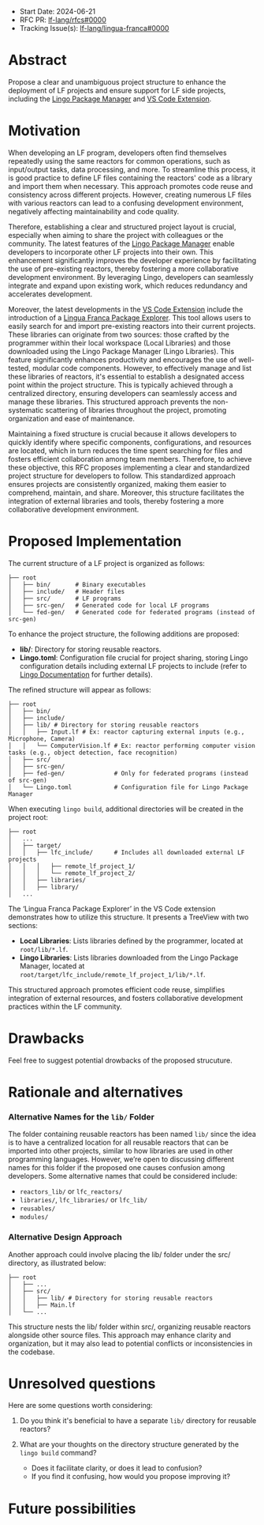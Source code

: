 - Start Date: 2024-06-21
- RFC PR: [lf-lang/rfcs#0000](https://github.com/lf-lang/rfcs/pull/0000)
- Tracking Issue(s): [lf-lang/lingua-franca#0000](https://github.com/lf-lang/lingua-franca/issues/0000)

# Abstract
[abstract]: #abstract

Propose a clear and unambiguous project structure to enhance the deployment of LF projects and ensure support for LF side projects, including the [Lingo Package Manager](https://github.com/lf-lang/lingo) and [VS Code Extension](https://github.com/lf-lang/vscode-lingua-franca).

# Motivation
[motivation]: #motivation

When developing an LF program, developers often find themselves repeatedly using the same reactors for common operations, such as input/output tasks, data processing, and more. To streamline this process, it is good practice to define LF files containing the reactors' code as a library and import them when necessary. This approach promotes code reuse and consistency across different projects. However, creating numerous LF files with various reactors can lead to a confusing development environment, negatively affecting maintainability and code quality. 

Therefore, establishing a clear and structured project layout is crucial, especially when aiming to share the project with colleagues or the community. The latest features of the [Lingo Package Manager](https://github.com/lf-lang/lingo) enable developers to incorporate other LF projects into their own. This enhancement significantly improves the developer experience by facilitating the use of pre-existing reactors, thereby fostering a more collaborative development environment. By leveraging Lingo, developers can seamlessly integrate and expand upon existing work, which reduces redundancy and accelerates development.

Moreover, the latest developments in the [VS Code Extension](https://github.com/lf-lang/vscode-lingua-franca) include the introduction of a [Lingua Franca Package Explorer](https://github.com/lf-lang/lingo/wiki/Lingua-Franca-%E2%80%90-VS-Code-Extension). This tool allows users to easily search for and import pre-existing reactors into their current projects. These libraries can originate from two sources: those crafted by the programmer within their local workspace (Local Libraries) and those downloaded using the Lingo Package Manager (Lingo Libraries). This feature significantly enhances productivity and encourages the use of well-tested, modular code components. However, to effectively manage and list these libraries of reactors, it's essential to establish a designated access point within the project structure. This is typically achieved through a centralized directory, ensuring developers can seamlessly access and manage these libraries. This structured approach prevents the non-systematic scattering of libraries throughout the project, promoting organization and ease of maintenance.

Maintaining a fixed structure is crucial because it allows developers to quickly identify where specific components, configurations, and resources are located, which in turn reduces the time spent searching for files and fosters efficient collaboration among team members. Therefore, to achieve these objective, this RFC proposes implementing a clear and standardized project structure for developers to follow. This standardized approach ensures projects are consistently organized, making them easier to comprehend, maintain, and share. Moreover, this structure facilitates the integration of external libraries and tools, thereby fostering a more collaborative development environment.

# Proposed Implementation
[proposed-implementation]: #proposed-implementation

The current structure of a LF project is organized as follows:

```shell
├── root
│   ├── bin/       # Binary executables
│   ├── include/   # Header files
│   ├── src/       # LF programs
│   ├── src-gen/   # Generated code for local LF programs
│   └── fed-gen/   # Generated code for federated programs (instead of src-gen)
```

To enhance the project structure, the following additions are proposed:

- **lib/**: Directory for storing reusable reactors.
- **Lingo.toml**: Configuration file crucial for project sharing, storing Lingo configuration details including external LF projects to include (refer to [Lingo Documentation](https://github.com/lf-lang/lingo?tab=readme-ov-file#the-toml-based-package-configurations) for further details).

The refined structure will appear as follows:
```shell
├── root
│   ├── bin/
│   ├── include/
│   ├── lib/ # Directory for storing reusable reactors
│   │   ├── Input.lf # Ex: reactor capturing external inputs (e.g., Microphone, Camera)
│   │   └── ComputerVision.lf # Ex: reactor performing computer vision tasks (e.g., object detection, face recognition)
│   ├── src/
│   ├── src-gen/
│   ├── fed-gen/              # Only for federated programs (instead of src-gen)
│   └── Lingo.toml            # Configuration file for Lingo Package Manager
```

When executing `lingo build`, additional directories will be created in the project root:

```shell
├── root
│   ...
│   ├── target/
│   │   ├── lfc_include/      # Includes all downloaded external LF projects
│   │   │   ├── remote_lf_project_1/
│   │   │   └── remote_lf_project_2/
│   │   ├── libraries/
│   │   ├── library/
│   ...
```

The ‘Lingua Franca Package Explorer’ in the VS Code extension demonstrates how to utilize this structure. It presents a TreeView with two sections:
- **Local Libraries**: Lists libraries defined by the programmer, located at `root/lib/*.lf`.
- **Lingo Libraries**: Lists libraries downloaded from the Lingo Package Manager, located at `root/target/lfc_include/remote_lf_project_1/lib/*.lf`.

This structured approach promotes efficient code reuse, simplifies integration of external resources, and fosters collaborative development practices within the LF community.

# Drawbacks
[drawbacks]: #drawbacks

Feel free to suggest potential drowbacks of the proposed strucuture.


# Rationale and alternatives
[rationale-and-alternatives]: #rationale-and-alternatives

### Alternative Names for the `lib/` Folder
The folder containing reusable reactors has been named `lib/` since the idea is to have a centralized location for all reusable reactors that can be imported into other projects, similar to how libraries are used in other programming languages. However, we’re open to discussing different names for this folder if the proposed one causes confusion among developers. Some alternative names that could be considered include:
- `reactors_lib/` or `lfc_reactors/`
- `libraries/`, `lfc_libraries/` or `lfc_lib/`
- `reusables/`
- `modules/`

### Alternative Design Approach
Another approach could involve placing the lib/ folder under the src/ directory, as illustrated below:
```shell
├── root
│   ├── ...
│   ├── src/
│   │   ├── lib/ # Directory for storing reusable reactors
│   │   ├── Main.lf
│   └── ...
```
This structure nests the lib/ folder within src/, organizing reusable reactors alongside other source files. This approach may enhance clarity and organization, but it may also lead to potential conflicts or inconsistencies in the codebase.

# Unresolved questions
[unresolved-questions]: #unresolved-questions

Here are some questions worth considering:

1. Do you think it's beneficial to have a separate `lib/` directory for reusable reactors?

2. What are your thoughts on the directory structure generated by the `lingo build` command?
    - Does it facilitate clarity, or does it lead to confusion?
    - If you find it confusing, how would you propose improving it?

# Future possibilities
[future-possibilities]: #future-possibilities


